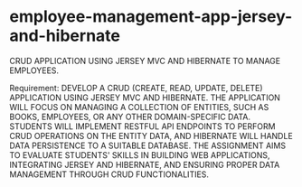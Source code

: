 # employee-management-app-jersey-and-hibernate
CRUD APPLICATION USING JERSEY MVC AND HIBERNATE TO MANAGE EMPLOYEES. 

Requirement:
DEVELOP A CRUD (CREATE, READ, UPDATE, DELETE) APPLICATION USING JERSEY MVC AND HIBERNATE. THE APPLICATION WILL FOCUS ON MANAGING A COLLECTION OF ENTITIES, SUCH AS BOOKS, EMPLOYEES, OR ANY OTHER DOMAIN-SPECIFIC DATA. STUDENTS WILL IMPLEMENT RESTFUL API ENDPOINTS TO PERFORM CRUD OPERATIONS ON THE ENTITY DATA, AND HIBERNATE WILL HANDLE DATA PERSISTENCE TO A SUITABLE DATABASE. THE ASSIGNMENT AIMS TO EVALUATE STUDENTS' SKILLS IN BUILDING WEB APPLICATIONS, INTEGRATING JERSEY AND HIBERNATE, AND  ENSURING PROPER DATA MANAGEMENT THROUGH CRUD FUNCTIONALITIES.
